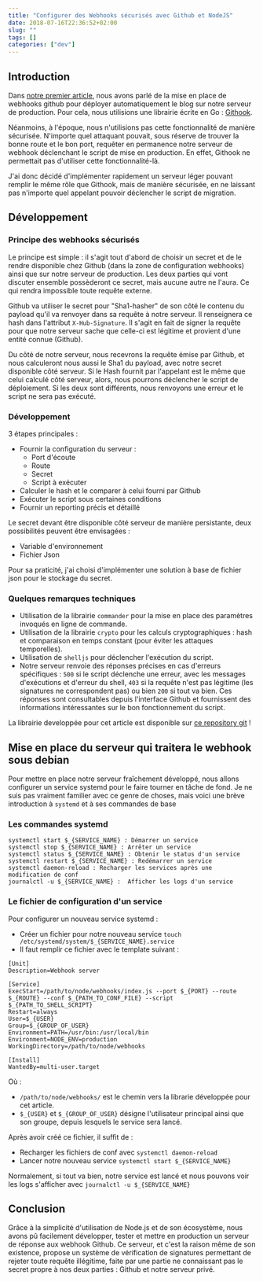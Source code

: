 ```yaml
---
title: "Configurer des Webhooks sécurisés avec Github et NodeJS"
date: 2018-07-16T22:36:52+02:00
slug: "" 
tags: []
categories: ["dev"]
---
```


## Introduction

Dans [notre premier article](post/recette-dun-blog/), nous avons parlé de la mise en place de webhooks github pour déployer automatiquement le blog sur notre serveur de production. Pour cela, nous utilisions une librairie écrite en Go : [Githook](https://github.com/arashpayan/githook).

Néanmoins, à l'époque, nous n'utilisions pas cette fonctionnalité de manière sécurisée. N'importe quel attaquant pouvait, sous réserve de trouver la bonne route et le bon port, requêter en permanence notre serveur de webhook déclenchant le script de mise en production. En effet, Githook ne permettait pas d'utiliser cette fonctionnalité-là.

J'ai donc décidé d'implémenter rapidement un serveur léger pouvant remplir le même rôle que Githook, mais de manière sécurisée, en ne laissant pas n'importe quel appelant pouvoir déclencher le script de migration.

## Développement

### Principe des webhooks sécurisés

Le principe est simple : il s'agit tout d'abord de choisir un secret et de le rendre disponible chez Github (dans la zone de configuration webhooks) ainsi que sur notre serveur de production. Les deux parties qui vont discuter ensemble possèderont ce secret, mais aucune autre ne l'aura. Ce qui rendra impossible toute requête externe. 

Github va utiliser le secret pour "Sha1-hasher" de son côté le contenu du payload qu'il va renvoyer dans sa requête à notre serveur. Il renseignera ce hash dans l'attribut `X-Hub-Signature`. Il s'agit en fait de signer la requête pour que notre serveur sache que celle-ci est légitime et provient d'une entité connue (Github).

Du côté de notre serveur, nous recevrons la requête émise par Github, et nous calculeront nous aussi le Sha1 du payload, avec notre secret disponible côté serveur. Si le Hash fournit par l'appelant est le même que celui calculé côté serveur, alors, nous pourrons déclencher le script de déploiement. Si les deux sont différents, nous renvoyons une erreur et le script ne sera pas exécuté.

### Développement

3 étapes principales : 

- Fournir la configuration du serveur :
	- Port d'écoute
	- Route
	- Secret 
	- Script à exécuter
- Calculer le hash et le comparer à celui fourni par Github
- Exécuter le script sous certaines conditions
- Fournir un reporting précis et détaillé

Le secret devant être disponible côté serveur de manière persistante, deux possibilités peuvent être envisagées : 

- Variable d'environnement
- Fichier Json

Pour sa praticité, j'ai choisi d'implémenter une solution à base de fichier json pour le stockage du secret. 

### Quelques remarques techniques

- Utilisation de la librairie `commander` pour la mise en place des paramètres invoqués en ligne de commande.
- Utilisation de la librairie `crypto` pour les calculs cryptographiques : hash et comparaison en temps constant (pour éviter les attaques temporelles).
- Utilisation de `shelljs` pour déclencher l'exécution du script. 
- Notre serveur renvoie des réponses précises en cas d'erreurs spécifiques : `500` si le script déclenche une erreur, avec les messages d'exécutions et d'erreur du shell, `403` si la requête n'est pas légitime (les signatures ne correspondent pas) ou bien `200` si tout va bien. Ces réponses sont consultables depuis l'interface Github et fournissent des informations intéressantes sur le bon fonctionnement du script.

La librairie developpée pour cet article est disponible sur [ce repository git](https://github.com/epsxy/node-webhooks) !

## Mise en place du serveur qui traitera le webhook sous debian

Pour mettre en place notre serveur fraîchement développé, nous allons configurer un service systemd pour le faire tourner en tâche de fond. Je ne suis pas vraiment familier avec ce genre de choses, mais voici une brève introduction à `systemd` et à ses commandes de base

### Les commandes systemd

```
systemctl start $_{SERVICE_NAME} : Démarrer un service
systemctl stop $_{SERVICE_NAME} : Arrêter un service
systemctl status $_{SERVICE_NAME} : Obtenir le status d'un service
systemctl restart $_{SERVICE_NAME} : Redémarrer un service
systemctl daemon-reload : Recharger les services après une modification de conf
journalctl -u $_{SERVICE_NAME} :  Afficher les logs d'un service
```

### Le fichier de configuration d'un service

Pour configurer un nouveau service systemd : 

- Créer un fichier pour notre nouveau service `touch /etc/systemd/system/$_{SERVICE_NAME}.service`
- Il faut remplir ce fichier avec le template suivant : 

```
[Unit]
Description=Webhook server

[Service]
ExecStart=/path/to/node/webhooks/index.js --port $_{PORT} --route $_{ROUTE} --conf $_{PATH_TO_CONF_FILE} --script $_{PATH_TO_SHELL_SCRIPT}
Restart=always
User=$_{USER}
Group=$_{GROUP_OF_USER}
Environment=PATH=/usr/bin:/usr/local/bin
Environment=NODE_ENV=production
WorkingDirectory=/path/to/node/webhooks

[Install]
WantedBy=multi-user.target
```

Où : 

- `/path/to/node/webhooks/` est le chemin vers la librarie développée pour cet article.
- `$_{USER}` et `$_{GROUP_OF_USER}` désigne l'utilisateur principal ainsi que son groupe, depuis lesquels le service sera lancé. 

Après avoir créé ce fichier, il suffit de : 

- Recharger les fichiers de conf avec `systemctl daemon-reload`
- Lancer notre nouveau service `systemctl start $_{SERVICE_NAME}`

Normalement, si tout va bien, notre service est lancé et nous pouvons voir les logs s'afficher avec `journalctl -u $_{SERVICE_NAME}`

## Conclusion

Grâce à la simplicité d'utilisation de Node.js et de son écosystème, nous avons pû facilement développer, tester et mettre en production un serveur de réponse aux webhook Github. Ce serveur, et c'est la raison même de son existence, propose un système de vérification de signatures permettant de rejeter toute requête illégitime, faite par une partie ne connaissant pas le secret propre à nos deux parties : Github et notre serveur privé.